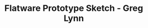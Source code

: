 ---
title: Flatware Prototype Sketch - Greg Lynn
layout: entry
presentation: side-by-side
object:
  - id: exrr-2022-265
order: 436
menu: false
---